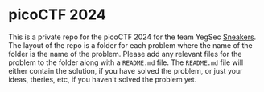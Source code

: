 # picoCTF 2024 #

This is a private repo for the picoCTF 2024 for the team YegSec [Sneakers](https://www.youtube.com/watch?v=G_XRqJV2zdk).  The layout of the repo is a folder for each problem where the name of the folder is the name of the problem.  Please add any relevant files for the problem to the folder along with a `README.md` file.  The `README.md` file will either contain the solution, if you have solved the problem, or just your ideas, theries, etc, if you haven't solved the problem yet.
